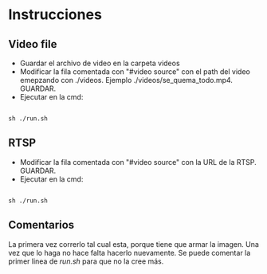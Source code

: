 # Instrucciones



## Video file
- Guardar el archivo de video en la carpeta videos
- Modificar la fila comentada con "#video source" con el path del video emepzando con ./videos. Ejemplo ./videos/se_quema_todo.mp4. GUARDAR.
- Ejecutar en la cmd:
<code>
sh ./run.sh
</code>

## RTSP
- Modificar la fila comentada con "#video source" con la URL de la RTSP. GUARDAR.
- Ejecutar en la cmd:
<code>
sh ./run.sh
</code>


## Comentarios
La primera vez correrlo tal cual esta, porque tiene que armar la imagen.
Una vez que lo haga no hace falta hacerlo nuevamente. 
Se puede comentar la primer linea de <em>run.sh</em> para que no la cree más.